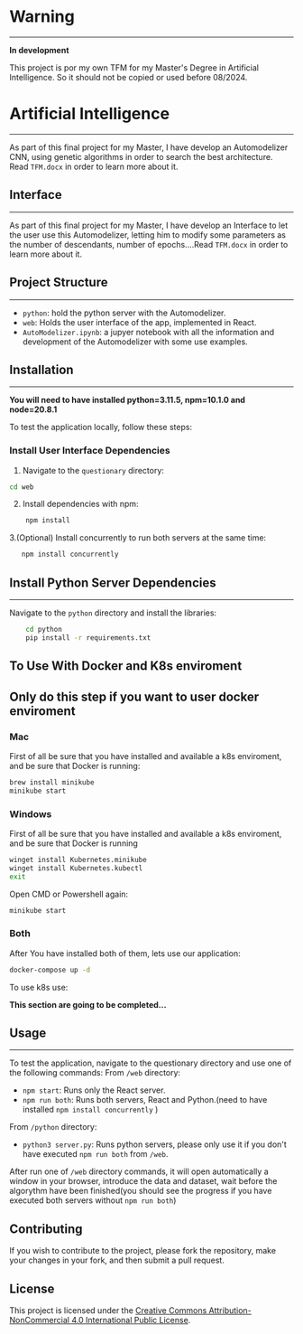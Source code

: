 # Warning
---
**In development**

This project is por my own TFM for my Master's Degree in Artificial Intelligence. So it should not be copied or used before 08/2024.


# Artificial Intelligence
---
As part of this final project for my Master, I have develop an Automodelizer CNN, using genetic algorithms in order to search the best architecture. Read `TFM.docx` in order to learn more about it.

## Interface
---
As part of this final project for my Master, I have develop an Interface to let the user use this Automodelizer, letting him to modify some parameters as the number of descendants, number of epochs....Read `TFM.docx` in order to learn more about it.

## Project Structure
---
- `python`: hold the python server with the Automodelizer.
- `web`: Holds the user interface of the app, implemented in React.
- `AutoModelizer.ipynb`: a jupyer notebook with all the information and development of the Automodelizer with some use examples.

## Installation
---
**You will need to have installed python=3.11.5, npm=10.1.0 and node=20.8.1**

To test the application locally, follow these steps:

### Install User Interface Dependencies

1. Navigate to the `questionary` directory:
```sh
cd web   
```
2. Install dependencies with npm:
```sh 
    npm install
```
3.(Optional) Install concurrently to run both servers at the same time:
```sh
   npm install concurrently
```

## Install Python Server Dependencies
---
Navigate to the `python` directory and install the libraries:

```sh
    cd python
    pip install -r requirements.txt
```

## To Use With Docker and K8s enviroment
Only do this step if you want to user docker enviroment
---
### Mac

First of all be sure that you have installed and available a k8s enviroment, and be sure that Docker is running:

```bash
brew install minikube
minikube start
```

### Windows
First of all be sure that you have installed and available a k8s enviroment, and be sure that Docker is running
```bash
winget install Kubernetes.minikube
winget install Kubernetes.kubectl
exit
```
Open CMD or Powershell again:
```bash
minikube start
```

### Both
After You have installed both of them, lets use our application:
```bash
docker-compose up -d
```

To use k8s use:

**This section are going to be completed...** 
## Usage
---

To test the application, navigate to the questionary directory and use one of the following commands:
From `/web` directory:

* `npm start`: Runs only the React server.
* `npm run both`: Runs both servers, React and Python.(need to have installed `npm install concurrently` )

From `/python` directory: 
* `python3 server.py`: Runs python servers, please only use it if you don't have executed `npm run both` from `/web`.

After run one of `/web` directory commands, it will open automatically a window in your browser, introduce the data and dataset, wait before the algorythm have been finished(you should see the progress if you have executed both servers without `npm run both`)

## Contributing

If you wish to contribute to the project, please fork the repository, make your changes in your fork, and then submit a pull request.

## License

This project is licensed under the [Creative Commons Attribution-NonCommercial 4.0 International Public License](./LICENSE).
